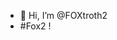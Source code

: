 - 👋 Hi, I’m @FOXtroth2
- #Fox2 !

<!---
FOXtroth2/FOXtroth2 is a ✨ special ✨ repository because its `README.md` (this file) appears on your GitHub profile.
You can click the Preview link to take a look at your changes.
--->
